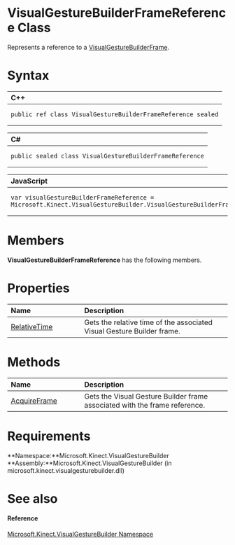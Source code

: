 VisualGestureBuilderFrameReference Class  
========================================  

Represents a reference to a [VisualGestureBuilderFrame](VisualGestureBuilderFrame.md). <span id="syntaxSection"></span>

Syntax  
======  

<table>
<colgroup>
<col width="100%" />
</colgroup>
<thead>
<tr class="header">
<th align="left">C++</th>
</tr>
</thead>
<tbody>
<tr class="odd">
<td align="left"><pre><code>public ref class VisualGestureBuilderFrameReference sealed</code></pre></td>
</tr>
</tbody>
</table>

<table>
<colgroup>
<col width="100%" />
</colgroup>
<thead>
<tr class="header">
<th align="left">C#</th>
</tr>
</thead>
<tbody>
<tr class="odd">
<td align="left"><pre><code>public sealed class VisualGestureBuilderFrameReference</code></pre></td>
</tr>
</tbody>
</table>

<table>
<colgroup>
<col width="100%" />
</colgroup>
<thead>
<tr class="header">
<th align="left">JavaScript</th>
</tr>
</thead>
<tbody>
<tr class="odd">
<td align="left"><pre><code>var visualGestureBuilderFrameReference = Microsoft.Kinect.VisualGestureBuilder.VisualGestureBuilderFrameReference;</code></pre></td>
</tr>
</tbody>
</table>

<span id="classMembersSection"></span>

Members  
=======  

**VisualGestureBuilderFrameReference** has the following members.  

<span id="publicpropertiesSection"></span>

Properties  
==========  

<table>
<colgroup>
<col width="30%" />
<col width="60%" />
</colgroup>
<thead>
<tr class="header">
<th align="left">Name</th>
<th align="left">Description</th>
</tr>
</thead>
<tbody>
<tr class="odd">
<td align="left"><a href="VisualGestureBuilderFrameR/Properties/RelativeTime_Property.md">RelativeTime</a></td>
<td align="left">Gets the relative time of the associated Visual Gesture Builder frame.</td>
</tr>
</tbody>
</table>

<span id="publicmethodsSection"></span>

Methods  
=======  

<table>
<colgroup>
<col width="30%" />
<col width="60%" />
</colgroup>
<thead>
<tr class="header">
<th align="left">Name</th>
<th align="left">Description</th>
</tr>
</thead>
<tbody>
<tr class="odd">
<td align="left"><a href="VisualGestureBuilderFrameR/Methods/AcquireFrame_Method.md">AcquireFrame</a></td>
<td align="left">Gets the Visual Gesture Builder frame associated with the frame reference.</td>
</tr>
</tbody>
</table>

<span id="requirements"></span>

Requirements  
============  

**Namespace:**Microsoft.Kinect.VisualGestureBuilder  
**Assembly:**Microsoft.Kinect.VisualGestureBuilder (in microsoft.kinect.visualgesturebuilder.dll)  

<span id="ID4EZ"></span>

See also  
========  

<span id="ID4E2"></span>
#### Reference  

[Microsoft.Kinect.VisualGestureBuilder Namespace](../Kinect.VisualGestureBuilder.md)  



<!--Please do not edit the data in the comment block below.-->
<!--
TOCTitle : VisualGestureBuilderFrameReference Class
RLTitle : VisualGestureBuilderFrameReference Class
KeywordK : VisualGestureBuilderFrameReference class, about
HelpPriority : 2
TopicType : apiref
KeywordF : Microsoft.Kinect.VisualGestureBuilder.VisualGestureBuilderFrameReference
KeywordF : VisualGestureBuilderFrameReference
KeywordF : Microsoft.Kinect.VisualGestureBuilder.VisualGestureBuilderFrameReference
KeywordA : T:Microsoft.Kinect.VisualGestureBuilder.VisualGestureBuilderFrameReference
AssetID : T:Microsoft.Kinect.VisualGestureBuilder.VisualGestureBuilderFrameReference
Locale : en-us
CommunityContent : 1
APIType : Managed
APILocation : microsoft.kinect.visualgesturebuilder.dll
APIName : Microsoft.Kinect.VisualGestureBuilder.VisualGestureBuilderFrameReference
TargetOS : Windows
TopicType : kbSyntax
DevLang : VB
DevLang : CSharp
DevLang : JavaScript
DevLang : C++
DocSet : K4Wv2
ProjType : K4Wv2Proj
Technology : Kinect for Windows
Product : Kinect for Windows SDK v2
productversion : 20
-->
